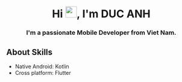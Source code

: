 <h1 align="center">Hi <img src="https://raw.githubusercontent.com/MartinHeinz/MartinHeinz/master/wave.gif" width="30px">, I'm DUC ANH</h1>
<h3 align="center">I'm a passionate Mobile Developer from Viet Nam.</h3>


## About Skills
- Native Android: Kotlin 
- Cross platform: Flutter 
